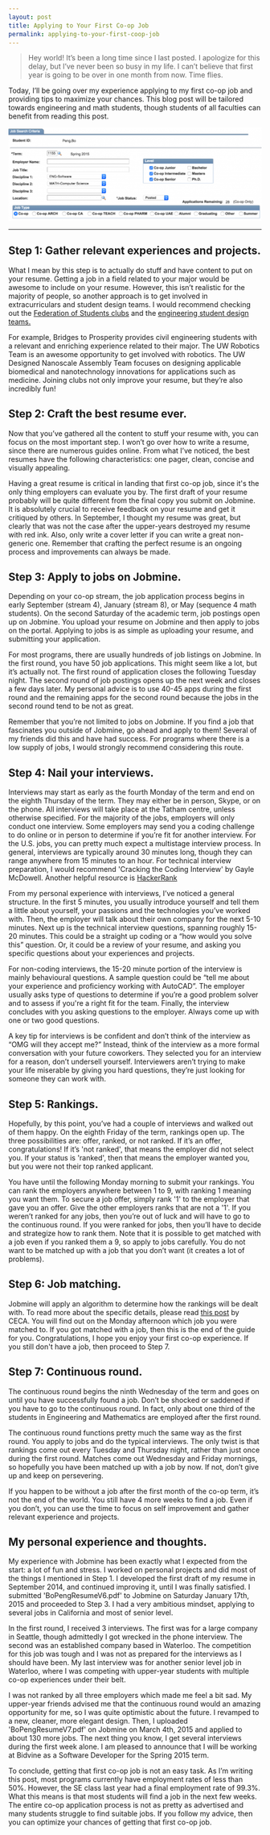 ```yaml
---
layout: post
title: Applying to Your First Co-op Job
permalink: applying-to-your-first-coop-job
---
```


<!-- <div class="message">
  Hey world! It’s been a long time since I last posted. I apologize for this delay, but I’ve never been so busy in my life. I can’t believe that first year is going to be over in one month from now. Time flies.
</div> -->

>Hey world! It’s been a long time since I last posted. I apologize for this delay, but I’ve never been so busy in my life. I can’t believe that first year is going to be over in one month from now. Time flies.

Today, I’ll be going over my experience applying to my first co-op job and providing tips to maximize your chances. This blog post will be tailored towards engineering and math students, though students of all faculties can benefit from reading this post.

![co-op](/assets/jobmine-cover.png)

---

## Step 1: Gather relevant experiences and projects.

What I mean by this step is to actually do stuff and have content to put on your resume. Getting a job in a field related to your major would be awesome to include on your resume. However, this isn’t realistic for the majority of people, so another approach is to get involved in extracurriculars and student design teams. I would recommend checking out the [Federation of Students clubs](http://www.feds.ca/clubs-section/clubs-listing/) and the [engineering student design teams.](https://uwaterloo.ca/sedra-student-design-centre/directory-teams)

For example, Bridges to Prosperity provides civil engineering students with a relevant and enriching experience related to their major. The UW Robotics Team is an awesome opportunity to get involved with robotics. The UW Designed Nanoscale Assembly Team focuses on designing applicable biomedical and nanotechnology innovations for applications such as medicine. Joining clubs not only improve your resume, but they’re also incredibly fun!

## Step 2: Craft the best resume ever.

Now that you’ve gathered all the content to stuff your resume with, you can focus on the most important step. I won’t go over how to write a resume, since there are numerous guides online. From what I’ve noticed, the best resumes  have the following characteristics: one pager, clean, concise and visually appealing.

Having a great resume is critical in landing that first co-op job, since it's  the only thing employers can evaluate you by. The first draft of your resume probably will be quite different from the final copy you submit on Jobmine. It is absolutely crucial to receive feedback on your resume and get it critiqued by others. In September, I thought my resume was great, but clearly that was not the case after the upper-years destroyed my resume with red ink. Also, only write a cover letter if you can write a great non-generic one. Remember that crafting the perfect resume is an ongoing process and improvements can always be made.

## Step 3: Apply to jobs on Jobmine.

Depending on your co-op stream, the job application process begins in early September (stream 4), January (stream 8), or May (sequence 4 math students). On the second Saturday of the academic term, job postings open up on Jobmine. You upload your resume on Jobmine and then apply to jobs on the portal. Applying to jobs is as simple as uploading your resume, and submitting your application.

For most programs, there are usually hundreds of job listings on Jobmine.
In the first round, you have 50 job applications. This might seem like a lot, but it’s actually not. The first round of application closes the following Tuesday night. The second round of job postings opens up the next week and closes a few days later. My personal advice is to use 40-45 apps during the first round and the remaining apps for the second round because the jobs in the second round tend to be not as great.

Remember that you’re not limited to jobs on Jobmine. If you find a job that fascinates you outside of Jobmine, go ahead and apply to them! Several of my friends did this and have had success. For programs where there is a low supply of jobs, I would strongly recommend considering this route.

## Step 4: Nail your interviews.

Interviews may start as early as the fourth Monday of the term and end on the eighth Thursday of the term. They may either be in person, Skype, or on the phone. All interviews will take place at the Tatham centre, unless otherwise specified. For the majority of the jobs, employers will only conduct one interview. Some employers may send you a coding challenge to do online or in person to determine if you’re fit for another interview. For the U.S. jobs, you can pretty much expect a multistage interview process. In general, interviews are typically around 30 minutes long, though they can range anywhere from 15 minutes to an hour. For technical interview preparation, I would recommend 'Cracking the Coding Interview' by Gayle McDowell. Another helpful resource is [HackerRank](https://www.hackerrank.com/)

From my personal experience with interviews, I’ve noticed a general structure. In the first 5 minutes, you usually introduce yourself and tell them a little about yourself, your passions and the technologies you’ve worked with. Then, the employer will talk about their own company for the next 5-10 minutes. Next up is the technical interview questions, spanning roughly 15-20 minutes. This could be a straight up coding or a “how would you solve this” question. Or, it could be a review of your resume, and asking you specific questions about your experiences and projects.

For non-coding interviews, the 15-20 minute portion of the interview is mainly behavioural questions. A sample question could be “tell me about your experience and proficiency working with AutoCAD”. The employer usually asks type of questions to determine if you’re a good problem solver and to assess if you're a right fit for the team. Finally, the interview concludes with you asking questions to the employer. Always come up with one or two good questions.

A key tip for interviews is be confident and don’t think of the interview as “OMG will they accept me?” Instead, think of the interview as a more formal conversation with your future coworkers. They selected you for an interview for a reason, don’t undersell yourself. Interviewers aren’t trying to make your life miserable by giving you hard questions, they’re just looking for someone they can work with.

## Step 5: Rankings.

Hopefully, by this point, you’ve had a couple of interviews and walked out of them happy. On the eighth Friday of the term, rankings open up. The three possibilities are: offer, ranked, or not ranked. If it’s an offer, congratulations! If it’s 'not ranked', that means the employer did not select you. If your status is 'ranked', then that means the employer wanted you, but you were not their top ranked applicant.

You have until the following Monday morning to submit your rankings. You can rank the employers anywhere between 1 to 9, with ranking 1 meaning you want them. To secure a job offer, simply rank '1' to the employer that gave you an offer. Give the other employers ranks that are not a '1'. If you weren’t ranked for any jobs, then you’re out of luck and will have to go to the continuous round. If you were ranked for jobs, then you’ll have to decide and strategize how to rank them. Note that it is possible to get matched with a job even if you ranked them a 9, so apply to jobs carefully. You do not want to be matched up with a job that you don’t want (it creates a lot of problems).

## Step 6: Job matching.

Jobmine will apply an algorithm to determine how the rankings will be dealt with. To read more about the specific details, please read [this post](https://uwaterloo.ca/co-operative-education/get-hired/ranking-matching) by CECA. You will find out on the Monday afternoon which job you were matched to. If you got matched with a job, then this is the end of the guide for you. Congratulations, I hope you enjoy your first co-op experience. If you still don't have a job, then proceed to Step 7.

## Step 7: Continuous round.

The continuous round begins the ninth Wednesday of the term and goes on until you have successfully found a job. Don’t be shocked or saddened if you have to go to the continuous round. In fact, only about one third of the students in Engineering and Mathematics are employed after the first round.

The continuous round functions pretty much the same way as the first round. You apply to jobs and do the typical interviews. The only twist is that rankings come out every Tuesday and Thursday night, rather than just once during the first round. Matches come out Wednesday and Friday mornings, so hopefully you have been matched up with a job by now. If not, don’t give up and keep on persevering.

If you happen to be without a job after the first month of the co-op term, it’s not the end of the world. You still have 4 more weeks to find a job. Even if you don’t, you can use the time to focus on self improvement and gather relevant experience and projects.

## My personal experience and thoughts.

My experience with Jobmine has been exactly what I expected from the start: a lot of fun and stress. I worked on personal projects and did most of the things I mentioned in Step 1. I developed the first draft of my resume in September 2014, and continued improving it, until I was finally satisfied. I submitted 'BoPengResumeV6.pdf' to Jobmine on Saturday January 17th, 2015 and proceeded to Step 3. I had a very ambitious mindset, applying to several jobs in California and most of senior level.

In the first round, I received 3 interviews. The first was for a large company in Seattle, though admittedly I got wrecked in the phone interview. The second was an established company based in Waterloo. The competition for this job was tough and I was not as prepared for the interviews as I should have been. My last interview was for another senior level job in Waterloo, where I was competing with upper-year students with multiple co-op experiences under their belt.

I was not ranked by all three employers which made me feel a bit sad. My upper-year friends advised me that the continuous round would an amazing opportunity for me, so I was quite optimistic about the future. I revamped to a new, cleaner, more elegant design. Then, I uploaded 'BoPengResumeV7.pdf' on Jobmine on March 4th, 2015 and applied to about 130 more jobs. The next thing you know, I get several interviews during the first week alone. I am pleased to announce that I will be working at Bidvine as a Software Developer for the Spring 2015 term.

To conclude, getting that first co-op job is not an easy task. As I’m writing this post, most programs currently have employment rates of less than 50%. However, the SE class last year had a final employment rate of 99.3%. What this means is that most students will find a job in the next few weeks. The entire co-op application process is not as pretty as advertised and many students struggle to find suitable jobs. If you follow my advice, then you can optimize your chances of getting that first co-op job.
